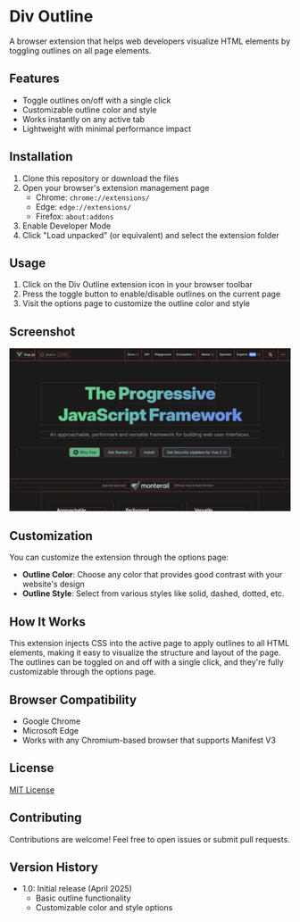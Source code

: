 # Div Outline

A browser extension that helps web developers visualize HTML elements by toggling outlines on all page elements.

## Features

- Toggle outlines on/off with a single click
- Customizable outline color and style
- Works instantly on any active tab
- Lightweight with minimal performance impact

## Installation

1. Clone this repository or download the files
2. Open your browser's extension management page
   - Chrome: `chrome://extensions/`
   - Edge: `edge://extensions/`
   - Firefox: `about:addons`
3. Enable Developer Mode
4. Click "Load unpacked" (or equivalent) and select the extension folder

## Usage

1. Click on the Div Outline extension icon in your browser toolbar
2. Press the toggle button to enable/disable outlines on the current page
3. Visit the options page to customize the outline color and style

## Screenshot

![Div Outline Extension in action](screenshots/screenshot.png)

## Customization

You can customize the extension through the options page:

- **Outline Color**: Choose any color that provides good contrast with your website's design
- **Outline Style**: Select from various styles like solid, dashed, dotted, etc.

## How It Works

This extension injects CSS into the active page to apply outlines to all HTML elements, making it easy to visualize the structure and layout of the page. The outlines can be toggled on and off with a single click, and they're fully customizable through the options page.

## Browser Compatibility

- Google Chrome
- Microsoft Edge
- Works with any Chromium-based browser that supports Manifest V3

## License

[MIT License](LICENSE)

## Contributing

Contributions are welcome! Feel free to open issues or submit pull requests.

## Version History

- 1.0: Initial release (April 2025)
  - Basic outline functionality
  - Customizable color and style options

